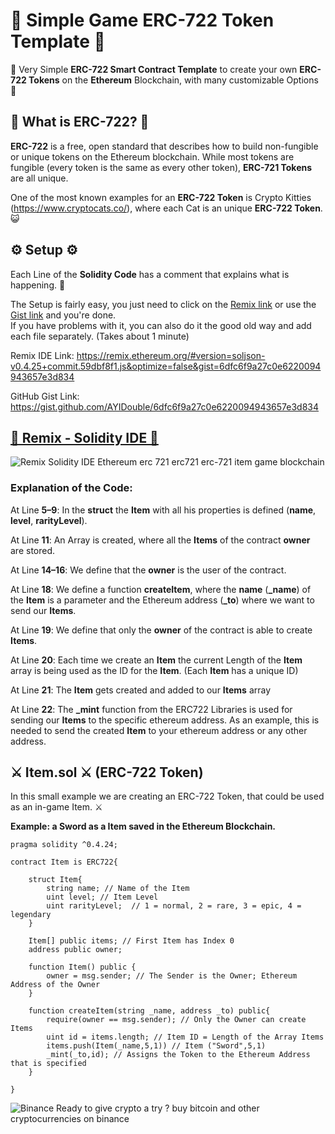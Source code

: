 # 🔮 Simple Game ERC-722 Token Template 🔮
🔮 Very Simple **ERC-722 Smart Contract Template** to create your own **ERC-722 Tokens** on the **Ethereum** Blockchain, with many customizable Options 🔮

## 💎 What is ERC-722? 💎
**ERC-722** is a free, open standard that describes how to build non-fungible or unique tokens on the Ethereum blockchain. While most tokens are fungible (every token is the same as every other token), **ERC-721 Tokens** are all unique. 

One of the most known examples for an **ERC-722 Token** is Crypto Kitties (https://www.cryptocats.co/), where each Cat is an unique **ERC-722 Token**. 😺

## ⚙️ Setup ⚙️

Each Line of the **Solidity Code** has a comment that explains what is happening. 📝 

The Setup is fairly easy, you just need to click on the [Remix link](https://remix.ethereum.org/#version=soljson-v0.4.25+commit.59dbf8f1.js&optimize=false&gist=6dfc6f9a27c0e6220094943657e3d834) or use the [Gist link](https://gist.github.com/AYIDouble/6dfc6f9a27c0e6220094943657e3d834) and you're done. </br>
If you have problems with it, you can also do it the good old way and add each file separately. (Takes about 1 minute)

Remix IDE Link: https://remix.ethereum.org/#version=soljson-v0.4.25+commit.59dbf8f1.js&optimize=false&gist=6dfc6f9a27c0e6220094943657e3d834

GitHub Gist Link: https://gist.github.com/AYIDouble/6dfc6f9a27c0e6220094943657e3d834

## [📝 Remix - Solidity IDE  📝](https://remix.ethereum.org/#version=soljson-v0.4.25+commit.59dbf8f1.js&optimize=false&gist=6dfc6f9a27c0e6220094943657e3d834)

![Remix Solidity IDE Ethereum erc 721 erc721 erc-721 item game blockchain](Images/ERC-721-Remix-IDE-Solidity.png)

### Explanation of the Code:
At Line **5–9**: In the **struct** the **Item** with all his properties is defined (**name**, **level**, **rarityLevel**).

At Line **11**: An Array is created, where all the **Items** of the contract **owner** are stored.

At Line **14–16**: We define that the **owner** is the user of the contract.

At Line **18**: We define a function **createItem**, where the **name** (**_name**) of the **Item** is a parameter and the Ethereum address (**_to**) where we want to send our **Items**.

At Line **19**: We define that only the **owner** of the contract is able to create **Items**.

At Line **20**: Each time we create an **Item** the current Length of the **Item** array is being used as the ID for the **Item**. (Each **Item** has a unique ID)

At Line **21**: The **Item** gets created and added to our **Items** array

At Line **22**: The **_mint** function from the ERC722 Libraries is used for sending our **Items** to the specific ethereum address. As an example, this is needed to send the created **Item** to your ethereum address or any other address.

## ⚔️ Item.sol ⚔️ (ERC-722 Token)

In this small example we are creating an ERC-722 Token, that could be used as an in-game Item. ⚔️

**Example: a Sword as a Item saved in the Ethereum Blockchain.**
```
pragma solidity ^0.4.24;

contract Item is ERC722{
    
    struct Item{
        string name; // Name of the Item
        uint level; // Item Level
        uint rarityLevel;  // 1 = normal, 2 = rare, 3 = epic, 4 = legendary
    }
    
    Item[] public items; // First Item has Index 0
    address public owner;
    
    function Item() public {
        owner = msg.sender; // The Sender is the Owner; Ethereum Address of the Owner
    }
    
    function createItem(string _name, address _to) public{
        require(owner == msg.sender); // Only the Owner can create Items
        uint id = items.length; // Item ID = Length of the Array Items
        items.push(Item(_name,5,1)) // Item ("Sword",5,1)
        _mint(_to,id); // Assigns the Token to the Ethereum Address that is specified
    }
    
}
```

![Binance Ready to give crypto a try ? buy bitcoin and other cryptocurrencies on binance](Images/binance.jpg)
